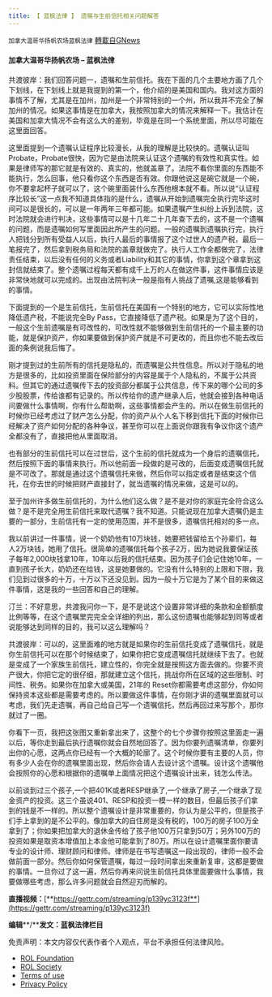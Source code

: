 ```yaml
---
title: 【 蓝枫法律 】 遗嘱与生前信托相关问题解答
---
```

`加拿大温哥华扬帆农场蓝枫法律` [轉載自GNews](https://gnews.org/zh-hans/2319726/)

#### **加拿大温哥华扬帆农场 – 蓝枫法律**

共渡彼岸：我们回答问题一，遗嘱和生前信托。我在下面的几个主要地方画了几个下划线，在下划线上就是我提到的第一个，他介绍的是美国和国内。我对这方面的事情不了解，尤其是在加州，加州是一个非常特别的一个州，所以我并不完全了解加州的情况。如果这事情是在加拿大，我按照加拿大的情况来解释一下。我估计在美国和加拿大情况不会有这么大的差别，毕竟是在同一个系统里面，所以尽可能在这里面回答。

这里面提到一个遗嘱认证程序比较漫长，从我的理解是比较快的。遗嘱认证叫Probate，Probate很快，因为它是由法院来认证这个遗嘱的有效性和真实性。如果是律师写的那它就是有效的、真实的，他就盖章了。法院不看你里面的东西能不能执行，怎么回事，他只看你这个东西是否有效。你跟他说这是碗它就是一个碗，你不要拿起杯子就可以了，这个碗里面装什么东西他根本就不看。所以说“认证程序比较长”这一点我不知道具体指的是什么，遗嘱从开始到遗嘱完全执行完毕这时间可以是很长的，可以是一年两年三年都可能。如果遗嘱产生纠纷上诉到法院，这时法院就会进行判决，这些事情可以是十几年二十几年查下去的，这不是一个遗嘱的问题，而是遗嘱如何写里面因此所产生的问题。一般的遗嘱到遗嘱执行完，执行人把钱分到所有受益人以后，执行人最后的事情报了这个过世人的遗产税，最后一笔报完了，然后拿到税务局和法院的盖章就做完了。执行人工作全都做完了，法律责任结束，以后没有任何的义务或者Liability和其它的事情，你拿到这个章拿到这封信就结束了。整个遗嘱过程每天都有成千上万的人在做这件事，这件事情应该是非常快地就可以完成的。出现由法院判决一般是指有人挑战了遗嘱,这是能够看到的事情。

下面提到的一个是生前信托，生前信托在美国有一个特别的地方，它可以实际性地降低遗产税，不能说完全By Pass，它直接降低了遗产税。如果是为了这个目的，一般这个生前遗嘱是有可改性的，可改性就不能够做到生前信托的一个最主要的功能，就是保护资产，你如果要做到保护资产就是不可更改的，而且你也不能去改后面的条例说我后悔了。

刚才提到过的生前所有的信托是隐私的，而遗嘱是公共性信息。所以对于隐私的地方是很多的，比如投资里面在保险部分的内容是属于个人隐私的，不属于公共资料。但其它的通过遗嘱传下去的投资部分都属于公共信息，传下来的哪个公司的多少股股票，传给谁都有记录的。所以传给你的遗产继承人后，他就会接到各种电话问要做什么事情啊，你有什么帮助啊，这些事情都会产生的。所以在做生前信托的时候你已经考虑过了财产怎么分配，你的资产从个人名下移到信托下面的时候你已经解决了资产如何分配的各种争议，甚至你可以在上面说你跟我有争议你这个遗产全都没有了，直接把他从里面取消。

也有部分的生前信托可以在过世后，这个生前的信托就成为一个身后的遗嘱信托，然后按照下面的事情来执行。所以他前面一段做的是可改的，后面变成遗嘱信托就是不可改了。那就是通过这个遗嘱信托来做，然后你可以指定或者是结束这个信托，在你去世的时候把财产直接封了，就当遗嘱的情况来做，这是可以的。

至于加州许多做生前信托的，为什么他们这么做？是不是对你的家庭完全符合这么做？是不是完全用生前信托来取代遗嘱？我不知道。只能说现在加拿大遗嘱仍是主要的一部分，生前信托有一定的使用范围，并不是很多，遗嘱信托相对的多一点。

我以前讲过一件事情，说一个奶奶他有10万块钱，她要把钱留给五个孙辈们，每人2万块钱，她用了信托。很简单的遗嘱信托每个孩子2万，因为她说我要保证孩子每年2,000块钱拿10年，10年以后我的信托结束。因为孩子们会记住她10年，一直到孩子长大，奶奶还在给钱，这是她要做的。它没有什么特别的上限和下限，我们见到过很多的十万，十万以下还没见到。因为一般十万它是为了某个目的来做这件事情，这是我的一些回答和自己的理解。

汀兰：不好意思，共渡我问你一下，是不是说这个设置非常详细的条款和金额额度比例等等，在这个遗嘱里完完全全详细的列出，那么这份遗嘱也能够起到同等或者说能够达到同样的目的，我可以这么理解吗？

共渡彼岸：可以的，这里面难的地方就是如果你的生前信托变成了遗嘱信托，就是你生前信托可以在那个时候结束了，如果你把它变成遗嘱信托就继续下去了。也就是变成了一个家族生前信托，建立性的，你完全就是按照这方面去做的。你要不资产很大，你把它定的很仔细，那就建立这个信托，挑战你所在区域的这些限制、时间性、税务。如果你在加拿大或美国，21年的 Reset你都需要考虑这部分，你如何保持资本这些都是需要考虑的。所以要做这件事情，在你刚才讲的遗嘱里面就可以考虑，我们先走遗嘱，再自己给自己写一个遗嘱信托，然后再回过来写那个，那你就过了一圈。

你看下一页，我把这张图又重新拿出来了，这整个的七个步骤你按照这里面走一遍以后，等你走到最后执行遗嘱你就会自然地回答了。因为你要列遗嘱清单，你要列出你的心愿，这两点你已经有一个大概的轮廓了。这个时候你要有主要的人员，你有多少人会在你的遗嘱里面出现，然后你会请人去设计这个遗嘱。设计这个遗嘱他会按照你的心愿和根据你的遗嘱单上面情况把这个遗嘱设计出来，钱怎么传法。

以前谈到过三个孩子,一个把401K或者RESP继承了,一个继承了房子,一个继承了现金资产的投资。这三个虽说401、RESP和投资一模一样的数目，但最后孩子们拿到的钱是不一样的。所以整个遗嘱设计是非常重要的，你认为是公平的，但是孩子们手上拿到的是不公平的。像加拿大的自住房是没有税的，100万的房子100万全拿到了；你如果把加拿大的退休金传给了孩子他100万只拿到50万；另外100万的投资如果是取资本增值加上本金他可能拿到了80万。所以在设计遗嘱里面你要请专业的设计师、理财顾问和律师。律师是在书写遗嘱这一段出现的，律师一般不会做前面一部分。然后你如何保管遗嘱，每过一段时间拿出来重新复审，这都是要做的事情。一旦你过了这一遍，然后你再来问说生前信托具体里面要做什么事情，我要做哪些考虑，那么许多问题就会自然迎刃而解的。

**直播视频：**[**https://gettr.com/streaming/p139yc3123f**](https://gettr.com/streaming/p139yc3123f)

**编辑****/****发文：蓝枫法律栏目**

 

免责声明：本文内容仅代表作者个人观点，平台不承担任何法律风险。

- [ROL Foundation](https://rolfoundation.org/)
- [ROL Society](https://rolsociety.org/)
- [Terms of use](https://gnews.org/terms-of-use-3/)
- [Privacy Policy](https://gnews.org/privacy-policy/)

